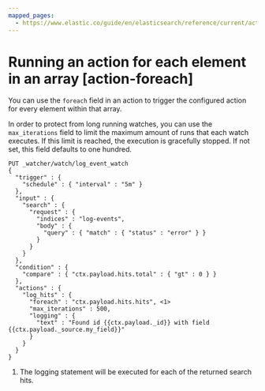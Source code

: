 ```yaml
---
mapped_pages:
  - https://www.elastic.co/guide/en/elasticsearch/reference/current/action-foreach.html
---
```


# Running an action for each element in an array [action-foreach]

You can use the `foreach` field in an action to trigger the configured action for every element within that array.

In order to protect from long running watches, you can use the `max_iterations` field to limit the maximum amount of runs that each watch executes. If this limit is reached, the execution is gracefully stopped. If not set, this field defaults to one hundred.

```console
PUT _watcher/watch/log_event_watch
{
  "trigger" : {
    "schedule" : { "interval" : "5m" }
  },
  "input" : {
    "search" : {
      "request" : {
        "indices" : "log-events",
        "body" : {
          "query" : { "match" : { "status" : "error" } }
        }
      }
    }
  },
  "condition" : {
    "compare" : { "ctx.payload.hits.total" : { "gt" : 0 } }
  },
  "actions" : {
    "log_hits" : {
      "foreach" : "ctx.payload.hits.hits", <1>
      "max_iterations" : 500,
      "logging" : {
        "text" : "Found id {{ctx.payload._id}} with field {{ctx.payload._source.my_field}}"
      }
    }
  }
}
```

1. The logging statement will be executed for each of the returned search hits.


